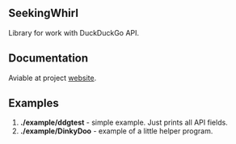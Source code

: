 SeekingWhirl
-----------------
Library for work with DuckDuckGo API. 

## Documentation
Aviable at project [website](http://azbukagh.github.io/SeekingWhirl/#docs).

## Examples
1. **./example/ddgtest** - simple example. Just prints all API fields.
2. **./example/DinkyDoo** - example of a little helper program.

